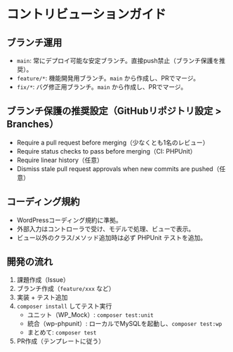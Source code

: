 # コントリビューションガイド

## ブランチ運用
- `main`: 常にデプロイ可能な安定ブランチ。直接push禁止（ブランチ保護を推奨）。
- `feature/*`: 機能開発用ブランチ。`main` から作成し、PRでマージ。
- `fix/*`: バグ修正用ブランチ。`main` から作成し、PRでマージ。

## ブランチ保護の推奨設定（GitHubリポジトリ設定 > Branches）
- Require a pull request before merging（少なくとも1名のレビュー）
- Require status checks to pass before merging（CI: PHPUnit）
- Require linear history（任意）
- Dismiss stale pull request approvals when new commits are pushed（任意）

## コーディング規約
- WordPressコーディング規約に準拠。
- 外部入力はコントローラで受け、モデルで処理、ビューで表示。
- ビュー以外のクラス/メソッド追加時は必ず PHPUnit テストを追加。

## 開発の流れ
1. 課題作成（Issue）
2. ブランチ作成（`feature/xxx` など）
3. 実装 + テスト追加
4. `composer install` してテスト実行
   - ユニット（WP_Mock）: `composer test:unit`
   - 統合（wp-phpunit）: ローカルでMySQLを起動し、`composer test:wp`
   - まとめて: `composer test`
5. PR作成（テンプレートに従う）
